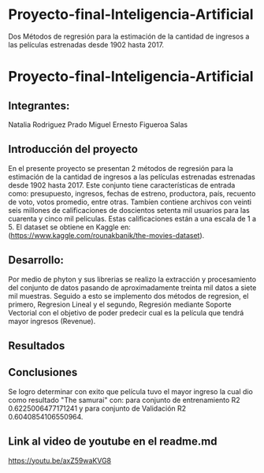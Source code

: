 # Proyecto-final-Inteligencia-Artificial
 Dos Métodos de regresión para la estimación de la cantidad de ingresos a las películas estrenadas desde 1902 hasta 2017.

# Proyecto-final-Inteligencia-Artificial

## Integrantes:
Natalia Rodriguez Prado
Miguel Ernesto Figueroa Salas
             
## Introducción del proyecto
En el presente proyecto se presentan 2 métodos de regresión para la estimación de la cantidad de ingresos a las películas estrenadas estrenadas desde 1902 hasta 2017. Este conjunto tiene características de entrada como: presupuesto, ingresos, fechas de estreno, productora, país, recuento de voto, votos promedio, entre otras. Tambíen contiene archivos con veinti seis millones de calificaciones de doscientos setenta mil usuarios para las cuarenta  y cinco mil peliculas. Estas calificaciones están a una escala de 1 a 5.  El dataset se obtiene en Kaggle en: (https://www.kaggle.com/rounakbanik/the-movies-dataset). 

## Desarrollo:
Por medio de phyton y sus librerias se realizo la extracción y procesamiento del conjunto de datos pasando de aproximadamente treinta mil datos a siete mil muestras. Seguido a esto se implemento dos métodos de regresion, el primero, Regresion Lineal y el segundo, Regresión mediante Soporte Vectorial con el objetivo de poder predecir cual es la película que tendrá mayor ingresos (Revenue).

## Resultados

## Conclusiones
Se logro determinar con exito que película tuvo el mayor ingreso la cual dio como resultado "The samurai" con: para conjunto de entrenamiento R2
0.6225006477171241 y para conjunto de Validación R2 0.6040854106550964.

## Link al video de youtube en el readme.md
https://youtu.be/axZ59waKVG8
